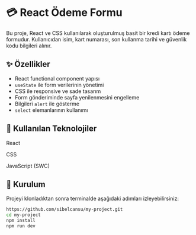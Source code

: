 # 💳 React Ödeme Formu

Bu proje, React ve CSS kullanılarak oluşturulmuş basit bir kredi kartı ödeme formudur. Kullanıcıdan isim, kart numarası, son kullanma tarihi ve güvenlik kodu bilgileri alınır.

## ✨ Özellikler

- React functional component yapısı
- `useState` ile form verilerinin yönetimi
- CSS ile responsive ve sade tasarım
- Form gönderiminde sayfa yenilenmesini engelleme
- Bilgileri `alert` ile gösterme
- `select` elemanlarının kullanımı

## 🧩 Kullanılan Teknolojiler
React

CSS

JavaScript (SWC)

## 🚀 Kurulum

Projeyi klonladıktan sonra terminalde aşağıdaki adımları izleyebilirsiniz:

```bash
https://github.com/sibelcansu/my-project.git
cd my-project
npm install
npm run dev
```

